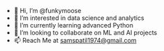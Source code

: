 - 👋 Hi, I’m @funkymoose
- 👀 I’m interested in data science and analytics
- 🌱 I’m currently learning advanced Python
- 💞️ I’m looking to collaborate on ML and AI projects
- 📫 Reach Me at samspatil1974@gmail.com

<!---
funkymoose/funkymoose is a ✨ special ✨ repository because its `README.md` (this file) appears on your GitHub profile.
You can click the Preview link to take a look at your changes.
--->
